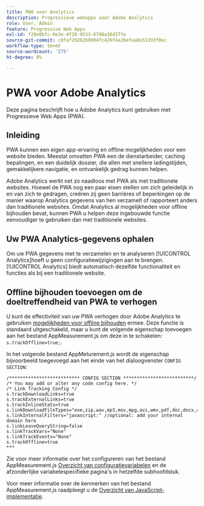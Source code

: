 ```yaml
---
title: PWA voor Analytics
description: Progressieve webapps voor Adobe Analytics
role: User, Admin
feature: Progressive Web Apps
exl-id: f28e0bfc-0e3e-4f28-9533-6788a36d37fe
source-git-commit: c8faf29262b9b04fc426f4a26efaa8e51293f0ec
workflow-type: tm+mt
source-wordcount: '275'
ht-degree: 0%

---
```


# PWA voor Adobe Analytics

Deze pagina beschrijft hoe u Adobe Analytics kunt gebruiken met Progressieve Web Apps (PWA).

## Inleiding

PWA kunnen een eigen app-ervaring en offline mogelijkheden voor een website bieden. Meestal omvatten PWA een de dienstarbeider, caching bepalingen, en een duidelijk dossier, die allen met snellere ladingstijden, gemakkelijkere navigatie, en ontvankelijk gedrag kunnen helpen.

Adobe Analytics werkt net zo naadloos met PWA als met traditionele websites. Hoewel de PWA nog een paar eisen stellen om zich geleidelijk in en van zich te gedragen, creëren zij geen barrières of beperkingen op de manier waarop Analytics gegevens van hen verzamelt of rapporteert anders dan traditionele websites. Omdat Analytics al mogelijkheden voor offline bijhouden bevat, kunnen PWA u helpen deze ingebouwde functie eenvoudiger te gebruiken dan met traditionele websites.

## Uw PWA Analytics-gegevens ophalen

Om uw PWA gegevens met te verzamelen en te analyseren [!UICONTROL Analytics]hoeft u geen configuratiewijzigingen aan te brengen. [!UICONTROL Analytics] biedt automatisch dezelfde functionaliteit en functies als bij een traditionele website.

## Offline bijhouden toevoegen om de doeltreffendheid van PWA te verhogen

U kunt de effectiviteit van uw PWA verhogen door Adobe Analytics te gebruiken [mogelijkheden voor offline bijhouden](/help/implement/vars/config-vars/trackoffline.md) ermee. Deze functie is standaard uitgeschakeld, maar u kunt de volgende eigenschap toevoegen aan het bestand AppMeasurement.js om deze in te schakelen: `s.trackOffline=true;`.

In het volgende bestand AppMeturement.js wordt de eigenschap bijvoorbeeld toegevoegd aan het einde van het dialoogvenster `CONFIG SECTION`:

```
/************************** CONFIG SECTION **************************/ 
/* You may add or alter any code config here. */ 
/* Link Tracking Config */ 
s.trackDownloadLinks=true 
s.trackExternalLinks=true 
s.trackInlineStats=true 
s.linkDownloadFileTypes="exe,zip,wav,mp3,mov,mpg,avi,wmv,pdf,doc,docx,xls,xlsx,ppt,pptx" 
s.linkInternalFilters="javascript:" //optional: add your internal domain here 
s.linkLeaveQueryString=false 
s.linkTrackVars="None" 
s.linkTrackEvents="None" 
s.trackOffline=true
*** 
```

Zie voor meer informatie over het configureren van het bestand AppMeasurement.js [Overzicht van configuratievariabelen](/help/implement/vars/config-vars/configuration-variables.md) en de afzonderlijke variabelespecifieke pagina&#39;s in hetzelfde subhoofdstuk.

Voor meer informatie over de kenmerken van het bestand AppMeasurement.js raadpleegt u de [Overzicht van JavaScript-implementatie](/help/implement/js/overview.md).
